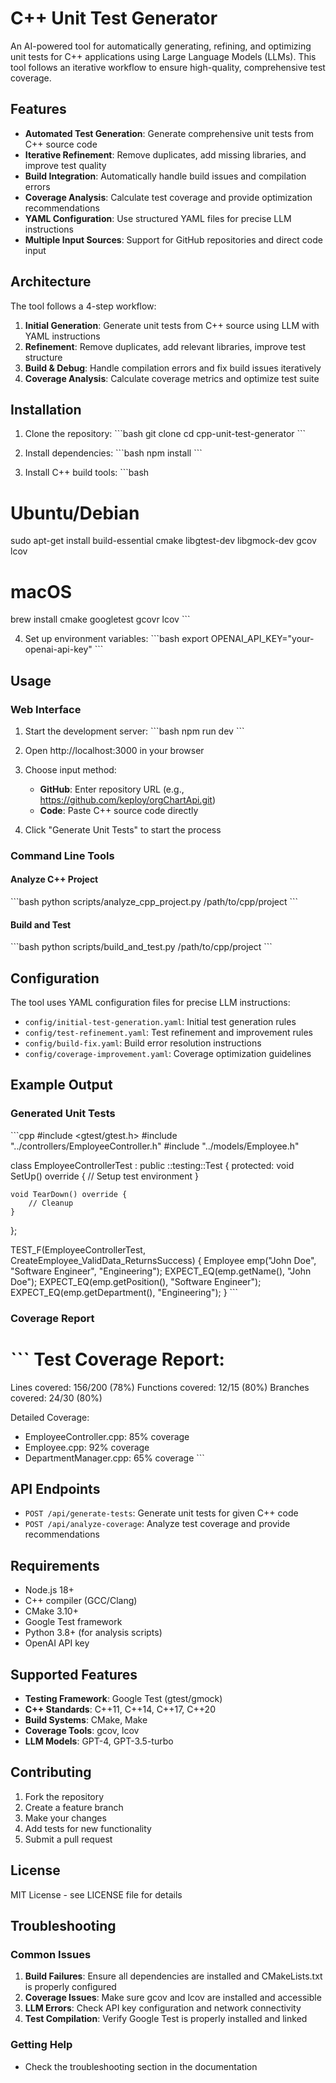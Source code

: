 # C++ Unit Test Generator

An AI-powered tool for automatically generating, refining, and optimizing unit tests for C++ applications using Large Language Models (LLMs). This tool follows an iterative workflow to ensure high-quality, comprehensive test coverage.

## Features

- **Automated Test Generation**: Generate comprehensive unit tests from C++ source code
- **Iterative Refinement**: Remove duplicates, add missing libraries, and improve test quality
- **Build Integration**: Automatically handle build issues and compilation errors
- **Coverage Analysis**: Calculate test coverage and provide optimization recommendations
- **YAML Configuration**: Use structured YAML files for precise LLM instructions
- **Multiple Input Sources**: Support for GitHub repositories and direct code input

## Architecture

The tool follows a 4-step workflow:

1. **Initial Generation**: Generate unit tests from C++ source using LLM with YAML instructions
2. **Refinement**: Remove duplicates, add relevant libraries, improve test structure
3. **Build & Debug**: Handle compilation errors and fix build issues iteratively
4. **Coverage Analysis**: Calculate coverage metrics and optimize test suite

## Installation

1. Clone the repository:
\`\`\`bash
git clone <repository-url>
cd cpp-unit-test-generator
\`\`\`

2. Install dependencies:
\`\`\`bash
npm install
\`\`\`

3. Install C++ build tools:
\`\`\`bash
# Ubuntu/Debian
sudo apt-get install build-essential cmake libgtest-dev libgmock-dev gcov lcov

# macOS
brew install cmake googletest gcovr lcov
\`\`\`

4. Set up environment variables:
\`\`\`bash
export OPENAI_API_KEY="your-openai-api-key"
\`\`\`

## Usage

### Web Interface

1. Start the development server:
\`\`\`bash
npm run dev
\`\`\`

2. Open http://localhost:3000 in your browser

3. Choose input method:
   - **GitHub**: Enter repository URL (e.g., https://github.com/keploy/orgChartApi.git)
   - **Code**: Paste C++ source code directly

4. Click "Generate Unit Tests" to start the process

### Command Line Tools

#### Analyze C++ Project
\`\`\`bash
python scripts/analyze_cpp_project.py /path/to/cpp/project
\`\`\`

#### Build and Test
\`\`\`bash
python scripts/build_and_test.py /path/to/cpp/project
\`\`\`

## Configuration

The tool uses YAML configuration files for precise LLM instructions:

- `config/initial-test-generation.yaml`: Initial test generation rules
- `config/test-refinement.yaml`: Test refinement and improvement rules
- `config/build-fix.yaml`: Build error resolution instructions
- `config/coverage-improvement.yaml`: Coverage optimization guidelines

## Example Output

### Generated Unit Tests
\`\`\`cpp
#include <gtest/gtest.h>
#include "../controllers/EmployeeController.h"
#include "../models/Employee.h"

class EmployeeControllerTest : public ::testing::Test {
protected:
    void SetUp() override {
        // Setup test environment
    }
    
    void TearDown() override {
        // Cleanup
    }
};

TEST_F(EmployeeControllerTest, CreateEmployee_ValidData_ReturnsSuccess) {
    Employee emp("John Doe", "Software Engineer", "Engineering");
    EXPECT_EQ(emp.getName(), "John Doe");
    EXPECT_EQ(emp.getPosition(), "Software Engineer");
    EXPECT_EQ(emp.getDepartment(), "Engineering");
}
\`\`\`

### Coverage Report
\`\`\`
Test Coverage Report:
===================
Lines covered: 156/200 (78%)
Functions covered: 12/15 (80%)
Branches covered: 24/30 (80%)

Detailed Coverage:
- EmployeeController.cpp: 85% coverage
- Employee.cpp: 92% coverage
- DepartmentManager.cpp: 65% coverage
\`\`\`

## API Endpoints

- `POST /api/generate-tests`: Generate unit tests for given C++ code
- `POST /api/analyze-coverage`: Analyze test coverage and provide recommendations

## Requirements

- Node.js 18+
- C++ compiler (GCC/Clang)
- CMake 3.10+
- Google Test framework
- Python 3.8+ (for analysis scripts)
- OpenAI API key

## Supported Features

- **Testing Framework**: Google Test (gtest/gmock)
- **C++ Standards**: C++11, C++14, C++17, C++20
- **Build Systems**: CMake, Make
- **Coverage Tools**: gcov, lcov
- **LLM Models**: GPT-4, GPT-3.5-turbo

## Contributing

1. Fork the repository
2. Create a feature branch
3. Make your changes
4. Add tests for new functionality
5. Submit a pull request

## License

MIT License - see LICENSE file for details

## Troubleshooting

### Common Issues

1. **Build Failures**: Ensure all dependencies are installed and CMakeLists.txt is properly configured
2. **Coverage Issues**: Make sure gcov and lcov are installed and accessible
3. **LLM Errors**: Check API key configuration and network connectivity
4. **Test Compilation**: Verify Google Test is properly installed and linked

### Getting Help

- Check the troubleshooting section in the documentation
